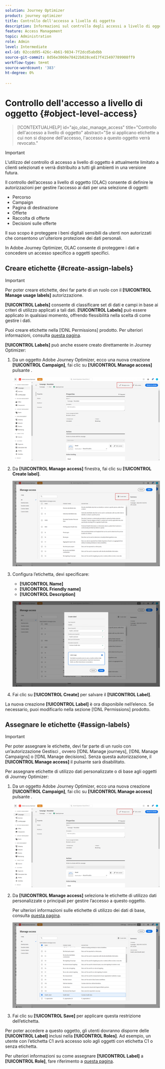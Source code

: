 ```yaml
---
solution: Journey Optimizer
product: journey optimizer
title: Controllo dell'accesso a livello di oggetto
description: Informazioni sul controllo degli accessi a livello di oggetto
feature: Access Management
topic: Administration
role: Admin
level: Intermediate
exl-id: 02ccdd95-426c-4b61-9834-7f2dcd5abdbb
source-git-commit: 8d56e3060e78422b028ced17f415497789908ff9
workflow-type: tm+mt
source-wordcount: '383'
ht-degree: 0%

---
```


# Controllo dell&#39;accesso a livello di oggetto {#object-level-access}

>[!CONTEXTUALHELP]
>id="ajo_olac_manage_access"
>title="Controllo dell&#39;accesso a livello di oggetto"
>abstract="Se si applicano etichette a cui non si dispone dell&#39;accesso, l&#39;accesso a questo oggetto verrà revocato."

>[!IMPORTANT]
>
>L’utilizzo del controllo di accesso a livello di oggetto è attualmente limitato a clienti selezionati e verrà distribuito a tutti gli ambienti in una versione futura.

Il controllo dell’accesso a livello di oggetto (OLAC) consente di definire le autorizzazioni per gestire l’accesso ai dati per una selezione di oggetti:

* Percorso
* Campaign
* Pagina di destinazione
* Offerte
* Raccolta di offerte
* Decisioni sulle offerte

Il suo scopo è proteggere i beni digitali sensibili da utenti non autorizzati che consentono un&#39;ulteriore protezione dei dati personali.

In Adobe Journey Optimizer, OLAC consente di proteggere i dati e concedere un accesso specifico a oggetti specifici.

## Creare etichette {#create-assign-labels}

>[!IMPORTANT]
>
>Per poter creare etichette, devi far parte di un ruolo con il **[!UICONTROL Manage usage labels]** autorizzazione.

**[!UICONTROL Labels]** consente di classificare set di dati e campi in base ai criteri di utilizzo applicati a tali dati. **[!UICONTROL Labels]** può essere applicato in qualsiasi momento, offrendo flessibilità nella scelta di come gestire i dati.

Puoi creare etichette nella [!DNL Permissions] prodotto. Per ulteriori informazioni, consulta [questa pagina](https://experienceleague.adobe.com/docs/experience-platform/access-control/abac/permissions-ui/labels.html).

**[!UICONTROL Labels]** può anche essere creato direttamente in Journey Optimizer:

1. Da un oggetto Adobe Journey Optimizer, ecco una nuova creazione **[!UICONTROL Campaign]**, fai clic su **[!UICONTROL Manage access]** pulsante .

   ![](assets/olac_1.png)

1. Da **[!UICONTROL Manage access]** finestra, fai clic su **[!UICONTROL Create label]**.

   ![](assets/olac_2.png)

1. Configura l’etichetta, devi specificare:
   * **[!UICONTROL Name]**
   * **[!UICONTROL Friendly name]**
   * **[!UICONTROL Description]**

   ![](assets/olac_3.png)

1. Fai clic su **[!UICONTROL Create]** per salvare il **[!UICONTROL Label]**.

La nuova creazione **[!UICONTROL Label]** è ora disponibile nell’elenco. Se necessario, puoi modificarlo nella sezione [!DNL Permissions] prodotto.

## Assegnare le etichette {#assign-labels}

>[!IMPORTANT]
>
>Per poter assegnare le etichette, devi far parte di un ruolo con un’autorizzazione Gestisci , ovvero [!DNL Manage journeys], [!DNL Manage Campaigns] o [!DNL Manage decisions]. Senza questa autorizzazione, il **[!UICONTROL Manage access]** il pulsante sarà disabilitato.

Per assegnare etichette di utilizzo dati personalizzate o di base agli oggetti di Journey Optimizer:

1. Da un oggetto Adobe Journey Optimizer, ecco una nuova creazione **[!UICONTROL Campaign]**, fai clic su **[!UICONTROL Manage access]** pulsante .

   ![](assets/olac_1.png)

1. Da **[!UICONTROL Manage access]** seleziona le etichette di utilizzo dati personalizzate o principali per gestire l’accesso a questo oggetto.

   Per ulteriori informazioni sulle etichette di utilizzo dei dati di base, consulta [questa pagina](https://experienceleague.adobe.com/docs/experience-platform/data-governance/labels/reference.html).

   ![](assets/olac_4.png)

1. Fai clic su **[!UICONTROL Save]** per applicare questa restrizione dell’etichetta.

Per poter accedere a questo oggetto, gli utenti dovranno disporre delle **[!UICONTROL Label]** inclusi nella **[!UICONTROL Roles]**.
Ad esempio, un utente con l’etichetta C1 avrà accesso solo agli oggetti con etichetta C1 o senza etichetta.

Per ulteriori informazioni su come assegnare **[!UICONTROL Label]** a **[!UICONTROL Role]**, fare riferimento a [questa pagina](https://experienceleague.adobe.com/docs/experience-platform/access-control/abac/permissions-ui/permissions.html?lang=en#manage-labels-for-a-role).
